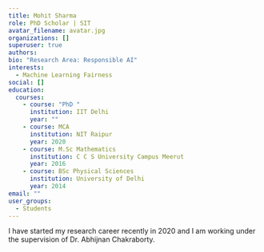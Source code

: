 ```yaml
---
title: Mohit Sharma
role: PhD Scholar | SIT
avatar_filename: avatar.jpg
organizations: []
superuser: true
authors:
bio: "Research Area: Responsible AI"
interests:
  - Machine Learning Fairness
social: []
education:
  courses:
    - course: "PhD "
      institution: IIT Delhi
      year: ""
    - course: MCA
      institution: NIT Raipur
      year: 2020
    - course: M.Sc Mathematics
      institution: C C S University Campus Meerut
      year: 2016
    - course: BSc Physical Sciences
      institution: University of Delhi
      year: 2014
email: ""
user_groups:
  - Students
---
```

I have started my research career recently in 2020 and I am working under the supervision of Dr. Abhijnan Chakraborty.
